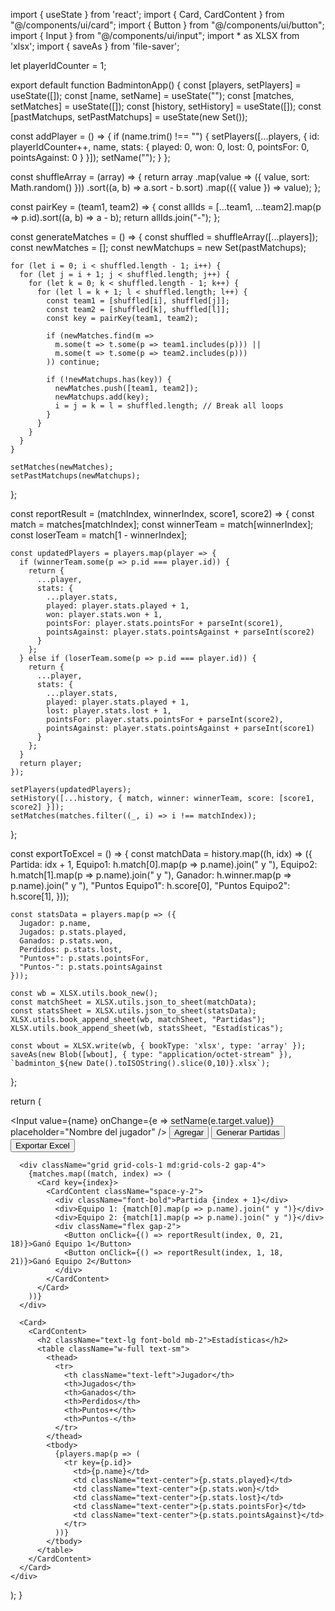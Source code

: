 import { useState } from 'react';
import { Card, CardContent } from "@/components/ui/card";
import { Button } from "@/components/ui/button";
import { Input } from "@/components/ui/input";
import * as XLSX from 'xlsx';
import { saveAs } from 'file-saver';

let playerIdCounter = 1;

export default function BadmintonApp() {
  const [players, setPlayers] = useState([]);
  const [name, setName] = useState("");
  const [matches, setMatches] = useState([]);
  const [history, setHistory] = useState([]);
  const [pastMatchups, setPastMatchups] = useState(new Set());

  const addPlayer = () => {
    if (name.trim() !== "") {
      setPlayers([...players, {
        id: playerIdCounter++,
        name,
        stats: { played: 0, won: 0, lost: 0, pointsFor: 0, pointsAgainst: 0 }
      }]);
      setName("");
    }
  };

  const shuffleArray = (array) => {
    return array
      .map(value => ({ value, sort: Math.random() }))
      .sort((a, b) => a.sort - b.sort)
      .map(({ value }) => value);
  };

  const pairKey = (team1, team2) => {
    const allIds = [...team1, ...team2].map(p => p.id).sort((a, b) => a - b);
    return allIds.join("-");
  };

  const generateMatches = () => {
    const shuffled = shuffleArray([...players]);
    const newMatches = [];
    const newMatchups = new Set(pastMatchups);

    for (let i = 0; i < shuffled.length - 1; i++) {
      for (let j = i + 1; j < shuffled.length; j++) {
        for (let k = 0; k < shuffled.length - 1; k++) {
          for (let l = k + 1; l < shuffled.length; l++) {
            const team1 = [shuffled[i], shuffled[j]];
            const team2 = [shuffled[k], shuffled[l]];
            const key = pairKey(team1, team2);

            if (newMatches.find(m =>
              m.some(t => t.some(p => team1.includes(p))) ||
              m.some(t => t.some(p => team2.includes(p)))
            )) continue;

            if (!newMatchups.has(key)) {
              newMatches.push([team1, team2]);
              newMatchups.add(key);
              i = j = k = l = shuffled.length; // Break all loops
            }
          }
        }
      }
    }

    setMatches(newMatches);
    setPastMatchups(newMatchups);
  };

  const reportResult = (matchIndex, winnerIndex, score1, score2) => {
    const match = matches[matchIndex];
    const winnerTeam = match[winnerIndex];
    const loserTeam = match[1 - winnerIndex];

    const updatedPlayers = players.map(player => {
      if (winnerTeam.some(p => p.id === player.id)) {
        return {
          ...player,
          stats: {
            ...player.stats,
            played: player.stats.played + 1,
            won: player.stats.won + 1,
            pointsFor: player.stats.pointsFor + parseInt(score1),
            pointsAgainst: player.stats.pointsAgainst + parseInt(score2)
          }
        };
      } else if (loserTeam.some(p => p.id === player.id)) {
        return {
          ...player,
          stats: {
            ...player.stats,
            played: player.stats.played + 1,
            lost: player.stats.lost + 1,
            pointsFor: player.stats.pointsFor + parseInt(score2),
            pointsAgainst: player.stats.pointsAgainst + parseInt(score1)
          }
        };
      }
      return player;
    });

    setPlayers(updatedPlayers);
    setHistory([...history, { match, winner: winnerTeam, score: [score1, score2] }]);
    setMatches(matches.filter((_, i) => i !== matchIndex));
  };

  const exportToExcel = () => {
    const matchData = history.map((h, idx) => ({
      Partida: idx + 1,
      Equipo1: h.match[0].map(p => p.name).join(" y "),
      Equipo2: h.match[1].map(p => p.name).join(" y "),
      Ganador: h.winner.map(p => p.name).join(" y "),
      "Puntos Equipo1": h.score[0],
      "Puntos Equipo2": h.score[1],
    }));

    const statsData = players.map(p => ({
      Jugador: p.name,
      Jugados: p.stats.played,
      Ganados: p.stats.won,
      Perdidos: p.stats.lost,
      "Puntos+": p.stats.pointsFor,
      "Puntos-": p.stats.pointsAgainst
    }));

    const wb = XLSX.utils.book_new();
    const matchSheet = XLSX.utils.json_to_sheet(matchData);
    const statsSheet = XLSX.utils.json_to_sheet(statsData);
    XLSX.utils.book_append_sheet(wb, matchSheet, "Partidas");
    XLSX.utils.book_append_sheet(wb, statsSheet, "Estadísticas");

    const wbout = XLSX.write(wb, { bookType: 'xlsx', type: 'array' });
    saveAs(new Blob([wbout], { type: "application/octet-stream" }), `badminton_${new Date().toISOString().slice(0,10)}.xlsx`);
  };

  return (
    <div className="p-6 space-y-6">
      <Card>
        <CardContent className="flex gap-2 items-center">
          <Input value={name} onChange={e => setName(e.target.value)} placeholder="Nombre del jugador" />
          <Button onClick={addPlayer}>Agregar</Button>
          <Button onClick={generateMatches}>Generar Partidas</Button>
          <Button onClick={exportToExcel}>Exportar Excel</Button>
        </CardContent>
      </Card>

      <div className="grid grid-cols-1 md:grid-cols-2 gap-4">
        {matches.map((match, index) => (
          <Card key={index}>
            <CardContent className="space-y-2">
              <div className="font-bold">Partida {index + 1}</div>
              <div>Equipo 1: {match[0].map(p => p.name).join(" y ")}</div>
              <div>Equipo 2: {match[1].map(p => p.name).join(" y ")}</div>
              <div className="flex gap-2">
                <Button onClick={() => reportResult(index, 0, 21, 18)}>Ganó Equipo 1</Button>
                <Button onClick={() => reportResult(index, 1, 18, 21)}>Ganó Equipo 2</Button>
              </div>
            </CardContent>
          </Card>
        ))}
      </div>

      <Card>
        <CardContent>
          <h2 className="text-lg font-bold mb-2">Estadísticas</h2>
          <table className="w-full text-sm">
            <thead>
              <tr>
                <th className="text-left">Jugador</th>
                <th>Jugados</th>
                <th>Ganados</th>
                <th>Perdidos</th>
                <th>Puntos+</th>
                <th>Puntos-</th>
              </tr>
            </thead>
            <tbody>
              {players.map(p => (
                <tr key={p.id}>
                  <td>{p.name}</td>
                  <td className="text-center">{p.stats.played}</td>
                  <td className="text-center">{p.stats.won}</td>
                  <td className="text-center">{p.stats.lost}</td>
                  <td className="text-center">{p.stats.pointsFor}</td>
                  <td className="text-center">{p.stats.pointsAgainst}</td>
                </tr>
              ))}
            </tbody>
          </table>
        </CardContent>
      </Card>
    </div>
  );
}
